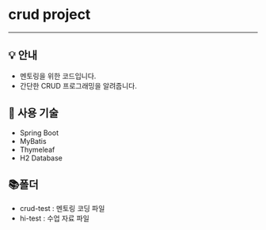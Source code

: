 # crud project
---
## 💡 안내
- 멘토링을 위한 코드입니다.
- 간단한 CRUD 프로그래밍을 알려줍니다.

## 🏹 사용 기술
- Spring Boot
- MyBatis
- Thymeleaf
- H2 Database

## 📚폴더
- crud-test : 멘토링 코딩 파일
- hi-test : 수업 자료 파일
